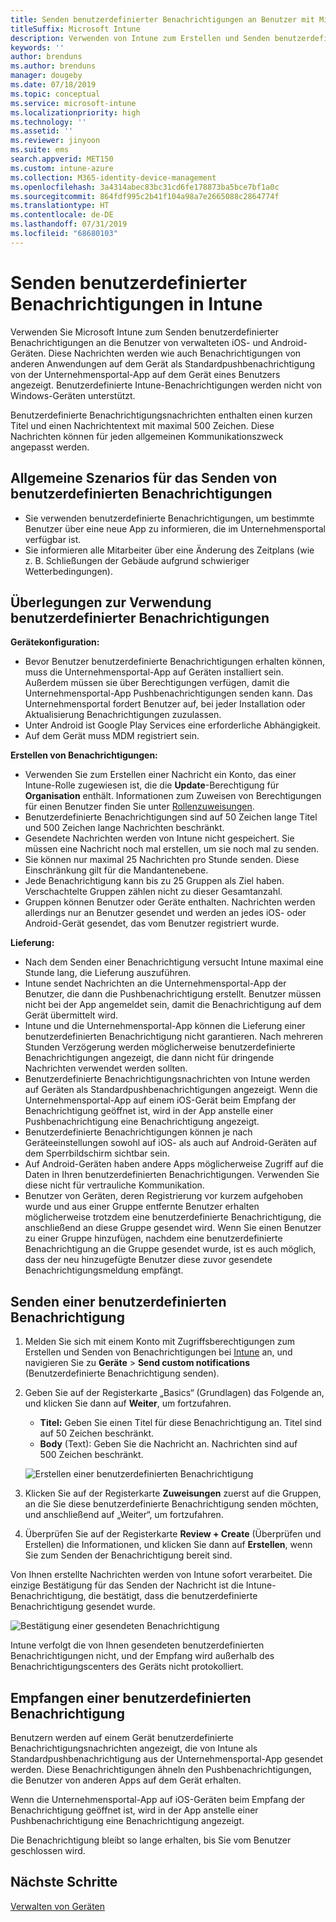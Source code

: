```yaml
---
title: Senden benutzerdefinierter Benachrichtigungen an Benutzer mit Microsoft Intune
titleSuffix: Microsoft Intune
description: Verwenden von Intune zum Erstellen und Senden benutzerdefinierter Pushbenachrichtigungen an Benutzer von iOS- und Android-Geräten
keywords: ''
author: brenduns
ms.author: brenduns
manager: dougeby
ms.date: 07/18/2019
ms.topic: conceptual
ms.service: microsoft-intune
ms.localizationpriority: high
ms.technology: ''
ms.assetid: ''
ms.reviewer: jinyoon
ms.suite: ems
search.appverid: MET150
ms.custom: intune-azure
ms.collection: M365-identity-device-management
ms.openlocfilehash: 3a4314abec83bc31cd6fe178873ba5bce7bf1a0c
ms.sourcegitcommit: 864fdf995c2b41f104a98a7e2665088c2864774f
ms.translationtype: HT
ms.contentlocale: de-DE
ms.lasthandoff: 07/31/2019
ms.locfileid: "68680103"
---
```

# <a name="send-custom-notifications-in-intune"></a>Senden benutzerdefinierter Benachrichtigungen in Intune  

Verwenden Sie Microsoft Intune zum Senden benutzerdefinierter Benachrichtigungen an die Benutzer von verwalteten iOS- und Android-Geräten. Diese Nachrichten werden wie auch Benachrichtigungen von anderen Anwendungen auf dem Gerät als Standardpushbenachrichtigung von der Unternehmensportal-App auf dem Gerät eines Benutzers angezeigt. Benutzerdefinierte Intune-Benachrichtigungen werden nicht von Windows-Geräten unterstützt.   

Benutzerdefinierte Benachrichtigungsnachrichten enthalten einen kurzen Titel und einen Nachrichtentext mit maximal 500 Zeichen. Diese Nachrichten können für jeden allgemeinen Kommunikationszweck angepasst werden.

## <a name="common-scenarios-for-sending-custom-notifications"></a>Allgemeine Szenarios für das Senden von benutzerdefinierten Benachrichtigungen  

- Sie verwenden benutzerdefinierte Benachrichtigungen, um bestimmte Benutzer über eine neue App zu informieren, die im Unternehmensportal verfügbar ist.  
- Sie informieren alle Mitarbeiter über eine Änderung des Zeitplans (wie z. B. Schließungen der Gebäude aufgrund schwieriger Wetterbedingungen).  

## <a name="considerations-for-using-custom-notifications"></a>Überlegungen zur Verwendung benutzerdefinierter Benachrichtigungen  

**Gerätekonfiguration:**  
- Bevor Benutzer benutzerdefinierte Benachrichtigungen erhalten können, muss die Unternehmensportal-App auf Geräten installiert sein. Außerdem müssen sie über Berechtigungen verfügen, damit die Unternehmensportal-App Pushbenachrichtigungen senden kann. Das Unternehmensportal fordert Benutzer auf, bei jeder Installation oder Aktualisierung Benachrichtigungen zuzulassen.  
- Unter Android ist Google Play Services eine erforderliche Abhängigkeit.  
- Auf dem Gerät muss MDM registriert sein.

**Erstellen von Benachrichtigungen:**  
- Verwenden Sie zum Erstellen einer Nachricht ein Konto, das einer Intune-Rolle zugewiesen ist, die die **Update**-Berechtigung für **Organisation** enthält. Informationen zum Zuweisen von Berechtigungen für einen Benutzer finden Sie unter [Rollenzuweisungen](role-based-access-control.md#role-assignments).  
- Benutzerdefinierte Benachrichtigungen sind auf 50 Zeichen lange Titel und 500 Zeichen lange Nachrichten beschränkt.  
- Gesendete Nachrichten werden von Intune nicht gespeichert. Sie müssen eine Nachricht noch mal erstellen, um sie noch mal zu senden.  
- Sie können nur maximal 25 Nachrichten pro Stunde senden. Diese Einschränkung gilt für die Mandantenebene.  
- Jede Benachrichtigung kann bis zu 25 Gruppen als Ziel haben. Verschachtelte Gruppen zählen nicht zu dieser Gesamtanzahl.  
- Gruppen können Benutzer oder Geräte enthalten. Nachrichten werden allerdings nur an Benutzer gesendet und werden an jedes iOS- oder Android-Gerät gesendet, das vom Benutzer registriert wurde.  

**Lieferung:**  
- Nach dem Senden einer Benachrichtigung versucht Intune maximal eine Stunde lang, die Lieferung auszuführen.  
- Intune sendet Nachrichten an die Unternehmensportal-App der Benutzer, die dann die Pushbenachrichtigung erstellt. Benutzer müssen nicht bei der App angemeldet sein, damit die Benachrichtigung auf dem Gerät übermittelt wird.  
- Intune und die Unternehmensportal-App können die Lieferung einer benutzerdefinierten Benachrichtigung nicht garantieren. Nach mehreren Stunden Verzögerung werden möglicherweise benutzerdefinierte Benachrichtigungen angezeigt, die dann nicht für dringende Nachrichten verwendet werden sollten.  
- Benutzerdefinierte Benachrichtigungsnachrichten von Intune werden auf Geräten als Standardpushbenachrichtigungen angezeigt. Wenn die Unternehmensportal-App auf einem iOS-Gerät beim Empfang der Benachrichtigung geöffnet ist, wird in der App anstelle einer Pushbenachrichtigung eine Benachrichtigung angezeigt.  
- Benutzerdefinierte Benachrichtigungen können je nach Geräteeinstellungen sowohl auf iOS- als auch auf Android-Geräten auf dem Sperrbildschirm sichtbar sein.  
- Auf Android-Geräten haben andere Apps möglicherweise Zugriff auf die Daten in Ihren benutzerdefinierten Benachrichtigungen. Verwenden Sie diese nicht für vertrauliche Kommunikation.  
- Benutzer von Geräten, deren Registrierung vor kurzem aufgehoben wurde und aus einer Gruppe entfernte Benutzer erhalten möglicherweise trotzdem eine benutzerdefinierte Benachrichtigung, die anschließend an diese Gruppe gesendet wird.  Wenn Sie einen Benutzer zu einer Gruppe hinzufügen, nachdem eine benutzerdefinierte Benachrichtigung an die Gruppe gesendet wurde, ist es auch möglich, dass der neu hinzugefügte Benutzer diese zuvor gesendete Benachrichtigungsmeldung empfängt.  

## <a name="send-a-custom-notification"></a>Senden einer benutzerdefinierten Benachrichtigung  

1. Melden Sie sich mit einem Konto mit Zugriffsberechtigungen zum Erstellen und Senden von Benachrichtigungen bei [Intune](https://go.microsoft.com/fwlink/?linkid=2090973) an, und navigieren Sie zu **Geräte** > **Send custom notifications** (Benutzerdefinierte Benachrichtigung senden).  

2. Geben Sie auf der Registerkarte „Basics“ (Grundlagen) das Folgende an, und klicken Sie dann auf **Weiter**, um fortzufahren.  
   - **Titel:** Geben Sie einen Titel für diese Benachrichtigung an. Titel sind auf 50 Zeichen beschränkt.  
   - **Body** (Text): Geben Sie die Nachricht an. Nachrichten sind auf 500 Zeichen beschränkt.

   ![Erstellen einer benutzerdefinierten Benachrichtigung](./media/custom-notifications/custom-notifications.png)  

3. Klicken Sie auf der Registerkarte **Zuweisungen** zuerst auf die Gruppen, an die Sie diese benutzerdefinierte Benachrichtigung senden möchten, und anschließend auf „Weiter“, um fortzufahren.  

4. Überprüfen Sie auf der Registerkarte **Review + Create** (Überprüfen und Erstellen) die Informationen, und klicken Sie dann auf **Erstellen**, wenn Sie zum Senden der Benachrichtigung bereit sind.  

Von Ihnen erstellte Nachrichten werden von Intune sofort verarbeitet. Die einzige Bestätigung für das Senden der Nachricht ist die Intune-Benachrichtigung, die bestätigt, dass die benutzerdefinierte Benachrichtigung gesendet wurde.  

![Bestätigung einer gesendeten Benachrichtigung](./media/custom-notifications/notification-sent.png)  

Intune verfolgt die von Ihnen gesendeten benutzerdefinierten Benachrichtigungen nicht, und der Empfang wird außerhalb des Benachrichtigungscenters des Geräts nicht protokolliert.  

## <a name="receive-a-custom-notification"></a>Empfangen einer benutzerdefinierten Benachrichtigung  

Benutzern werden auf einem Gerät benutzerdefinierte Benachrichtigungsnachrichten angezeigt, die von Intune als Standardpushbenachrichtigung aus der Unternehmensportal-App gesendet werden. Diese Benachrichtigungen ähneln den Pushbenachrichtigungen, die Benutzer von anderen Apps auf dem Gerät erhalten.  

Wenn die Unternehmensportal-App auf iOS-Geräten beim Empfang der Benachrichtigung geöffnet ist, wird in der App anstelle einer Pushbenachrichtigung eine Benachrichtigung angezeigt.  

Die Benachrichtigung bleibt so lange erhalten, bis Sie vom Benutzer geschlossen wird.  

## <a name="next-steps"></a>Nächste Schritte  
[Verwalten von Geräten](device-management.md)
